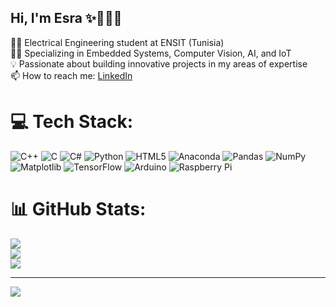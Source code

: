 ## Hi, I'm Esra ✨🌼👩👋


👩‍🎓 Electrical Engineering student at ENSIT (Tunisia)<br/>
👩‍💻 Specializing in Embedded Systems, Computer Vision, AI, and IoT<br/>
💡 Passionate about building innovative projects in my areas of expertise<br/>
📫 How to reach me: [LinkedIn](https://www.linkedin.com/in/isra-safi-bouteraa-a04574298)


# 💻 Tech Stack:
![C++](https://img.shields.io/badge/c++-%2300599C.svg?style=for-the-badge&logo=c%2B%2B&logoColor=white) ![C](https://img.shields.io/badge/c-%2300599C.svg?style=for-the-badge&logo=c&logoColor=white) ![C#](https://img.shields.io/badge/c%23-%23239120.svg?style=for-the-badge&logo=csharp&logoColor=white) ![Python](https://img.shields.io/badge/python-3670A0?style=for-the-badge&logo=python&logoColor=ffdd54) ![HTML5](https://img.shields.io/badge/html5-%23E34F26.svg?style=for-the-badge&logo=html5&logoColor=white) ![Anaconda](https://img.shields.io/badge/Anaconda-%2344A833.svg?style=for-the-badge&logo=anaconda&logoColor=white) ![Pandas](https://img.shields.io/badge/pandas-%23150458.svg?style=for-the-badge&logo=pandas&logoColor=white) ![NumPy](https://img.shields.io/badge/numpy-%23013243.svg?style=for-the-badge&logo=numpy&logoColor=white) ![Matplotlib](https://img.shields.io/badge/Matplotlib-%23ffffff.svg?style=for-the-badge&logo=Matplotlib&logoColor=black) ![TensorFlow](https://img.shields.io/badge/TensorFlow-%23FF6F00.svg?style=for-the-badge&logo=TensorFlow&logoColor=white) ![Arduino](https://img.shields.io/badge/-Arduino-00979D?style=for-the-badge&logo=Arduino&logoColor=white) ![Raspberry Pi](https://img.shields.io/badge/-Raspberry_Pi-C51A4A?style=for-the-badge&logo=Raspberry-Pi)
# 📊 GitHub Stats:
![](https://github-readme-stats.vercel.app/api?username=esraessfib&theme=transparent&hide_border=false&include_all_commits=false&count_private=false)<br/>
![](https://nirzak-streak-stats.vercel.app/?user=esraessfib&theme=transparent&hide_border=false)<br/>
![](https://github-readme-stats.vercel.app/api/top-langs/?username=esraessfib&theme=transparent&hide_border=false&include_all_commits=false&count_private=false&layout=compact)

---
[![](https://visitcount.itsvg.in/api?id=esraessfib&icon=0&color=13)](https://visitcount.itsvg.in)



